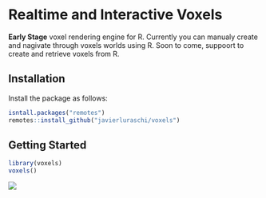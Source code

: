 Realtime and Interactive Voxels
================

**Early Stage** voxel rendering engine for R. Currently you can manualy
create and nagivate through voxels worlds using R. Soon to come,
suppoort to create and retrieve voxels from R.

## Installation

Install the package as follows:

``` r
isntall.packages("remotes")
remotes::install_github("javierluraschi/voxels")
```

## Getting Started

``` r
library(voxels)
voxels()
```

![](tools/README/voxels-demo.gif)

